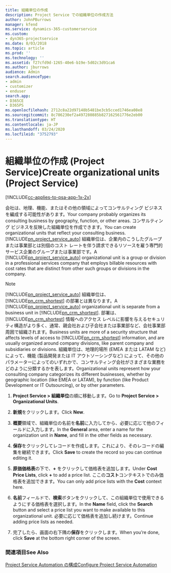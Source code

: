 ```yaml
---
title: 組織単位の作成
description: Project Service での組織単位の作成方法
author: JohnPBurrows
manager: kfend
ms.service: dynamics-365-customerservice
ms.custom:
- dyn365-projectservice
ms.date: 8/03/2018
ms.topic: article
ms.prod: ''
ms.technology: ''
ms.assetid: f27cfd9d-1265-40e6-b19e-5d02c3d91ca6
ms.author: jburrows
audience: Admin
search.audienceType:
- admin
- customizer
- enduser
search.app:
- D365CE
- D365PS
ms.openlocfilehash: 2712c8a22d97148b5481be3cb5cced1746ea08e8
ms.sourcegitcommit: 8c786230ef2a497280885b827162561776e2eb00
ms.translationtype: HT
ms.contentlocale: ja-JP
ms.lasthandoff: 03/24/2020
ms.locfileid: "3752793"
---
```

# <a name="create-organizational-units-project-service"></a><span data-ttu-id="4d1a9-103">組織単位の作成 (Project Service)</span><span class="sxs-lookup"><span data-stu-id="4d1a9-103">Create organizational units (Project Service)</span></span>

[!INCLUDE[cc-applies-to-psa-app-1x-2x](../includes/cc-applies-to-psa-app-1x-2x.md)]

<span data-ttu-id="4d1a9-104">会社は、地理、機能、またはその他の領域によってコンサルティング ビジネスを編成する可能性があります。</span><span class="sxs-lookup"><span data-stu-id="4d1a9-104">Your company probably organizes its consulting business by geography, function, or other areas.</span></span> <span data-ttu-id="4d1a9-105">コンサルティング ビジネスを反映した組織単位を作成できます。</span><span class="sxs-lookup"><span data-stu-id="4d1a9-105">You can create organizational units that reflect your consulting business.</span></span> <span data-ttu-id="4d1a9-106">[!INCLUDE[pn_project_service_auto](../includes/pn-project-service-auto.md)] 組織単位は、企業内のこうしたグループまたは事業部とは別個のコスト レートを伴う請求できるリソースを雇う専門的サービス企業のグループまたは事業部です。</span><span class="sxs-lookup"><span data-stu-id="4d1a9-106">A [!INCLUDE[pn_project_service_auto](../includes/pn-project-service-auto.md)] organizational unit is a group or division in a professional services company that employs billable resources with cost rates that are distinct from other such groups or divisions in the company.</span></span>  
  
> [!NOTE]
>  <span data-ttu-id="4d1a9-107">[!INCLUDE[pn_project_service_auto](../includes/pn-project-service-auto.md)] 組織単位は、[!INCLUDE[pn_crm_shortest](../includes/pn-crm-shortest.md)] の部署とは異なります。</span><span class="sxs-lookup"><span data-stu-id="4d1a9-107">A [!INCLUDE[pn_project_service_auto](../includes/pn-project-service-auto.md)] organizational unit is separate from a business unit in [!INCLUDE[pn_crm_shortest](../includes/pn-crm-shortest.md)].</span></span> <span data-ttu-id="4d1a9-108">部署は、[!INCLUDE[pn_crm_shortest](../includes/pn-crm-shortest.md)] 情報へのアクセス レベルに影響を与えるセキュリティ構造がより多く、通常、親会社および子会社または事業部など、会社事業部周囲で組織されます。</span><span class="sxs-lookup"><span data-stu-id="4d1a9-108">Business units are more of a security structure that affects levels of access to [!INCLUDE[pn_crm_shortest](../includes/pn-crm-shortest.md)] information, and are usually organized around company divisions, like parent company and subsidiaries or divisions.</span></span> <span data-ttu-id="4d1a9-109">組織単位は、地理的場所 (EMEA または LATAM など) によって、機能 (製品開発または IT アウトソーシングなど) によって、その他のパラメーターによってのいずれかで、コンサルティング会社がさまざまな業務をどのように分類するかを表します。</span><span class="sxs-lookup"><span data-stu-id="4d1a9-109">Organizational units represent how your consulting company categorizes its different businesses, whether by geographic location (like EMEA or LATAM), by function (like Product Development or IT Outsourcing), or by other parameters.</span></span>  
  
1.  <span data-ttu-id="4d1a9-110">**Project Service > 組織単位**の順に移動します。</span><span class="sxs-lookup"><span data-stu-id="4d1a9-110">Go to **Project Service > Organizational Units**.</span></span>  
  
2.  <span data-ttu-id="4d1a9-111">**新規**をクリックします。</span><span class="sxs-lookup"><span data-stu-id="4d1a9-111">Click **New**.</span></span>  
  
3.  <span data-ttu-id="4d1a9-112">**概要**領域で、組織単位の名前を**名前**に入力してから、必要に応じて他のフィールドに入力します。</span><span class="sxs-lookup"><span data-stu-id="4d1a9-112">In the **General** area, enter a name for the organization unit in **Name**, and fill in the other fields as necessary.</span></span>  
  
4.  <span data-ttu-id="4d1a9-113">**保存**をクリックしてレコードを作成します。これにより、そのレコードの編集を継続できます。</span><span class="sxs-lookup"><span data-stu-id="4d1a9-113">Click **Save** to create the record so you can continue editing it.</span></span>  
  
5.  <span data-ttu-id="4d1a9-114">**原価価格表**の下で、**+** をクリックして価格表を追加します。</span><span class="sxs-lookup"><span data-stu-id="4d1a9-114">Under **Cost Price Lists**, click **+** to add a price list.</span></span> <span data-ttu-id="4d1a9-115">ここの**コスト**コンテキストでのみ価格表を追加できます。</span><span class="sxs-lookup"><span data-stu-id="4d1a9-115">You can only add price lists with the **Cost** context here.</span></span>  
  
6.  <span data-ttu-id="4d1a9-116">**名前**フィールドで、**検索**ボタンをクリックして、この組織単位で使用できるようにする価格表を選択します。</span><span class="sxs-lookup"><span data-stu-id="4d1a9-116">In the **Name** field, click the **Search** button and select a price list you want to make available to this organizational unit.</span></span> <span data-ttu-id="4d1a9-117">必要に応じて価格表を追加し続けます。</span><span class="sxs-lookup"><span data-stu-id="4d1a9-117">Continue adding price lists as needed.</span></span>  
  
7.  <span data-ttu-id="4d1a9-118">完了したら、画面の右下隅の**保存**をクリックします。</span><span class="sxs-lookup"><span data-stu-id="4d1a9-118">When you’re done, click **Save** at the bottom right corner of the screen.</span></span>  
  
### <a name="see-also"></a><span data-ttu-id="4d1a9-119">関連項目</span><span class="sxs-lookup"><span data-stu-id="4d1a9-119">See Also</span></span>  
 [<span data-ttu-id="4d1a9-120">Project Service Automation の構成</span><span class="sxs-lookup"><span data-stu-id="4d1a9-120">Configure Project Service Automation</span></span>](../project-service/configure.md)
